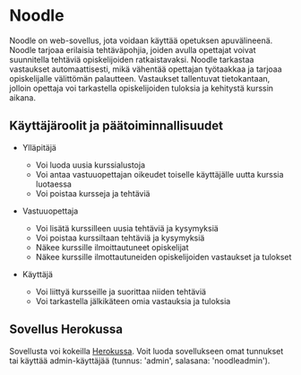 # Noodle

Noodle on web-sovellus, jota voidaan käyttää opetuksen apuvälineenä. Noodle tarjoaa erilaisia tehtäväpohjia, joiden avulla opettajat voivat suunnitella tehtäviä opiskelijoiden ratkaistavaksi. Noodle tarkastaa vastaukset automaattisesti, mikä vähentää opettajan työtaakkaa ja tarjoaa opiskelijalle välittömän palautteen. Vastaukset tallentuvat tietokantaan, jolloin opettaja voi tarkastella opiskelijoiden tuloksia ja kehitystä kurssin aikana.

## Käyttäjäroolit ja päätoiminnallisuudet

* Ylläpitäjä
	* Voi luoda uusia kurssialustoja
	* Voi antaa vastuuopettajan oikeudet toiselle käyttäjälle uutta kurssia luotaessa
	* Voi poistaa kursseja ja tehtäviä

* Vastuuopettaja
	* Voi lisätä kurssilleen uusia tehtäviä ja kysymyksiä
	* Voi poistaa kurssiltaan tehtäviä ja kysymyksiä
	* Näkee kurssille ilmoittautuneet opiskelijat
	* Näkee kurssille ilmottautuneiden opiskelijoiden vastaukset ja tulokset

* Käyttäjä
	* Voi liittyä kursseille ja suorittaa niiden tehtäviä
	* Voi tarkastella jälkikäteen omia vastauksia ja tuloksia

## Sovellus Herokussa

Sovellusta voi kokeilla [Herokussa](http://tsoha-noodle.herokuapp.com/). Voit luoda sovellukseen omat tunnukset tai käyttää admin-käyttäjää (tunnus: 'admin', salasana: 'noodleadmin').
